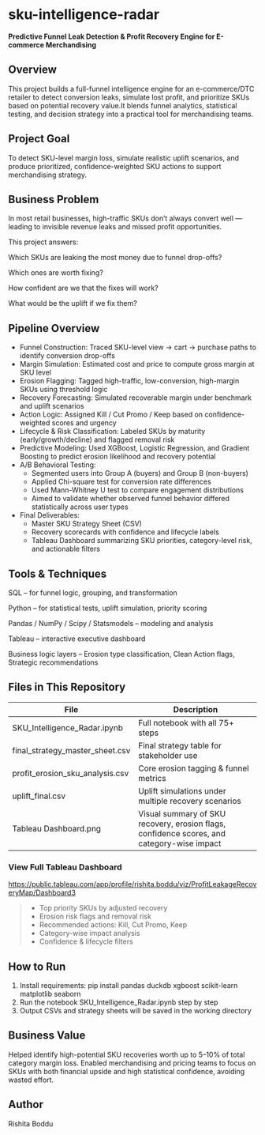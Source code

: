 # sku-intelligence-radar
**Predictive Funnel Leak Detection & Profit Recovery Engine for E-commerce Merchandising**

## Overview

This project builds a full-funnel intelligence engine for an e-commerce/DTC retailer to detect conversion leaks, simulate lost profit, and prioritize SKUs based on potential recovery value.It blends funnel analytics, statistical testing, and decision strategy into a practical tool for merchandising teams.

## Project Goal  
To detect SKU-level margin loss, simulate realistic uplift scenarios, and produce prioritized, confidence-weighted SKU actions to support merchandising strategy.

## Business Problem
In most retail businesses, high-traffic SKUs don’t always convert well — leading to invisible revenue leaks and missed profit opportunities.

This project answers:

Which SKUs are leaking the most money due to funnel drop-offs?

Which ones are worth fixing?

How confident are we that the fixes will work?

What would be the uplift if we fix them?

## Pipeline Overview

- Funnel Construction: Traced SKU-level view → cart → purchase paths to identify conversion drop-offs
- Margin Simulation: Estimated cost and price to compute gross margin at SKU level
- Erosion Flagging: Tagged high-traffic, low-conversion, high-margin SKUs using threshold logic
- Recovery Forecasting: Simulated recoverable margin under benchmark and uplift scenarios
- Action Logic: Assigned Kill / Cut Promo / Keep based on confidence-weighted scores and urgency
- Lifecycle & Risk Classification: Labeled SKUs by maturity (early/growth/decline) and flagged removal risk
- Predictive Modeling: Used XGBoost, Logistic Regression, and Gradient Boosting to predict erosion likelihood and recovery potential
- A/B Behavioral Testing:  
  - Segmented users into Group A (buyers) and Group B (non-buyers)  
  - Applied Chi-square test for conversion rate differences  
  - Used Mann-Whitney U test to compare engagement distributions  
  - Aimed to validate whether observed funnel behavior differed statistically across user types  
- Final Deliverables:
  - Master SKU Strategy Sheet (CSV)
  - Recovery scorecards with confidence and lifecycle labels
  - Tableau Dashboard summarizing SKU priorities, category-level risk, and actionable filters

## Tools & Techniques
SQL – for funnel logic, grouping, and transformation

Python – for statistical tests, uplift simulation, priority scoring

Pandas / NumPy / Scipy / Statsmodels – modeling and analysis

Tableau – interactive executive dashboard

Business logic layers – Erosion type classification, Clean Action flags, Strategic recommendations

## Files in This Repository

| File | Description |
|------|-------------|
| SKU_Intelligence_Radar.ipynb | Full notebook with all 75+ steps |
| final_strategy_master_sheet.csv | Final strategy table for stakeholder use |
| profit_erosion_sku_analysis.csv | Core erosion tagging & funnel metrics |
| uplift_final.csv | Uplift simulations under multiple recovery scenarios |
| Tableau Dashboard.png | Visual summary of SKU recovery, erosion flags, confidence scores, and category-wise impact|

### View Full Tableau Dashboard
https://public.tableau.com/app/profile/rishita.boddu/viz/ProfitLeakageRecoveryMap/Dashboard3
> - Top priority SKUs by adjusted recovery
> - Erosion risk flags and removal risk
> - Recommended actions: Kill, Cut Promo, Keep
> - Category-wise impact analysis
> - Confidence & lifecycle filters

## How to Run

1. Install requirements: pip install pandas duckdb xgboost scikit-learn matplotlib seaborn
2. Run the notebook SKU_Intelligence_Radar.ipynb step by step
3. Output CSVs and strategy sheets will be saved in the working directory

## Business Value

Helped identify high-potential SKU recoveries worth up to 5–10% of total category margin loss.
Enabled merchandising and pricing teams to focus on SKUs with both financial upside and high statistical confidence, avoiding wasted effort.

## Author

Rishita Boddu
